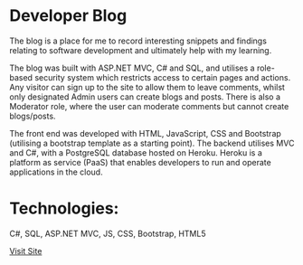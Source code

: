 # Developer Blog

The blog is a place for me to record interesting snippets and findings relating to software development and ultimately help with my learning.

The blog was built with ASP.NET MVC, C# and SQL, and utilises a role-based security system which restricts access to certain pages and actions. Any visitor can sign up to the site to allow them to leave comments, whilst only designated Admin users can create blogs and posts. There is also a Moderator role, where the user can moderate comments but cannot create blogs/posts.

The front end was developed with HTML, JavaScript, CSS and Bootstrap (utilising a bootstrap template as a starting point). The backend utilises MVC and C#, with a PostgreSQL database hosted on Heroku. Heroku is a platform as service (PaaS) that enables developers to run and operate applications in the cloud.

# Technologies:
C#, SQL, ASP.NET MVC, JS, CSS, Bootstrap, HTML5

<a href="https://jk-devblog.herokuapp.com/">Visit Site</a>
